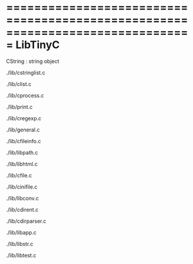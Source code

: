 ===============================================================================
                                   LibTinyC
===============================================================================

CString : string object

./lib/cstringlist.c

./lib/clist.c

./lib/cprocess.c

./lib/print.c

./lib/cregexp.c

./lib/general.c

./lib/cfileinfo.c

./lib/libpath.c

./lib/libhtml.c

./lib/cfile.c

./lib/cinifile.c

./lib/libconv.c

./lib/cdirent.c

./lib/cdirparser.c

./lib/libapp.c

./lib/libstr.c

./lib/libtest.c



